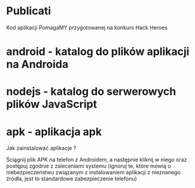 
# Publicati
Kod aplikacji PomagaMY przygotowanej na konkurs Hack Heroes

# android - katalog do plików aplikacji na Androida

# nodejs - katalog do serwerowych plików JavaScript 

# apk - aplikacja apk


Jak zainstalować aplikacje ?

Ściągnij plik APK na telefon z Androidem, a następnie kliknij w niego oraz postępuj zgodnie z zaleceniami systemu (ignoruj te, które mówią o niebezpieczeństwu związanym z instalowaniem aplikacji z nieznanego źródła, jest to standardowe zabezpieczenie telefonu)
